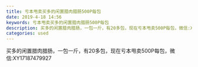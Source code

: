 ```yaml
---
title: 亏本甩卖买多的闲置腊肉腊肠500P每包
date: 2019-4-18 14:56
keywords: 亏本甩卖买多的闲置腊肉腊肠500P每包
description: 买多的闲置腊肉腊肠，一包一斤，有20多包，现在亏本甩卖500P每包，微信:XY17187479927
categories: used
---
```

<td class="t_f" id="postmessage_3539698">

买多的闲置腊肉腊肠，一包一斤，有20多包，现在亏本甩卖500P每包，微信:XY17187479927<br/>
<br/>
<img alt="" border="0" class="zoom" data-cf-modified-84e181b85288de0b1207f043-="" file="http://www.flw.ph/data/appbyme/upload/image/201904/18/HYA5UL9bf2Kc.jpg" id="aimg_FyM8Y" lazyloadthumb="1" onclick="" onmouseover="" src="http://www.flw.ph/data/appbyme/upload/image/201904/18/HYA5UL9bf2Kc.jpg"/><br/>
<img alt="" border="0" class="zoom" data-cf-modified-84e181b85288de0b1207f043-="" file="http://www.flw.ph/data/appbyme/upload/image/201904/18/vgtPdSkamWj7.jpg" id="aimg_C2FMF" lazyloadthumb="1" onclick="" onmouseover="" src="http://www.flw.ph/data/appbyme/upload/image/201904/18/vgtPdSkamWj7.jpg"/><br/>
<img alt="" border="0" class="zoom" data-cf-modified-84e181b85288de0b1207f043-="" file="http://www.flw.ph/data/appbyme/upload/image/201904/18/h6jf4Ri42o0W.jpg" id="aimg_iiWP1" lazyloadthumb="1" onclick="" onmouseover="" src="http://www.flw.ph/data/appbyme/upload/image/201904/18/h6jf4Ri42o0W.jpg"/><br/>
</td>
